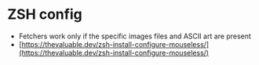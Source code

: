 # ZSH config

- Fetchers work only if the specific images files and ASCII art are present
- [https://thevaluable.dev/zsh-install-configure-mouseless/](https://thevaluable.dev/zsh-install-configure-mouseless/)
